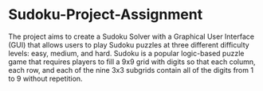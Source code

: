 # Sudoku-Project-Assignment
The project aims to create a Sudoku Solver with a Graphical User Interface (GUI) that allows users to play Sudoku puzzles at three different difficulty levels: easy, medium, and hard. Sudoku is a popular logic-based puzzle game that requires players to fill a 9x9 grid with digits so that each column, each row, and each of the nine 3x3 subgrids contain all of the digits from 1 to 9 without repetition.
